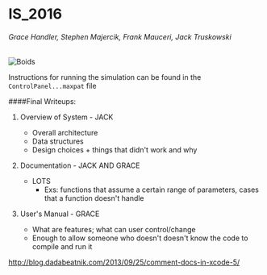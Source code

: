 # IS_2016
###### Grace Handler, Stephen Majercik, Frank Mauceri, Jack Truskowski


![Boids](https://cloud.githubusercontent.com/assets/11000833/12837197/170d39a2-cb8e-11e5-84c1-273e1cb236c9.png)


Instructions for running the simulation can be found in the `ControlPanel...maxpat` file

####Final Writeups:
1. Overview of System - JACK
   - Overall architecture
   - Data structures
   - Design choices + things that didn't work and why
   
   
2. Documentation - JACK AND GRACE
   - LOTS
	 - Exs: functions that assume a certain range of parameters, cases
       that a function doesn't handle


3. User's Manual - GRACE
   - What are features; what can user control/change
   - Enough to allow someone who doesn't doesn't know the code to
     compile and run it

http://blog.dadabeatnik.com/2013/09/25/comment-docs-in-xcode-5/ 